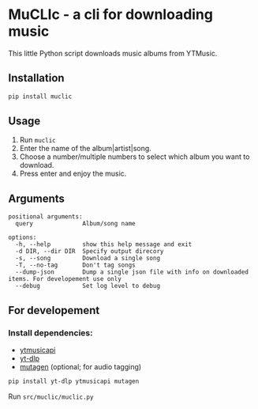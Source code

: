 # MuCLIc - a cli for downloading music

This little Python script downloads music albums from YTMusic.

## Installation

```sh
pip install muclic
```

## Usage

1. Run `muclic`
2. Enter the name of the album|artist|song.
3. Choose a number/multiple numbers to select which album you want to download.
4. Press enter and enjoy the music.

## Arguments
```
positional arguments:
  query              Album/song name

options:
  -h, --help         show this help message and exit
  -d DIR, --dir DIR  Specify output direcory
  -s, --song         Download a single song
  -T, --no-tag       Don't tag songs
  --dump-json        Dump a single json file with info on downloaded items. For developement use only
  --debug            Set log level to debug
```

## For developement
### Install dependencies:

- [ytmusicapi](https://github.com/sigma67/ytmusicapi)
- [yt-dlp](https://github.com/yt-dlp/yt-dlp)
- [mutagen](https://github.com/quodlibet/mutagen) (optional; for audio tagging)

```sh
pip install yt-dlp ytmusicapi mutagen
```
Run `src/muclic/muclic.py`
